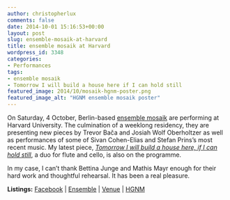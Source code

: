 ```yaml
---
author: christopherlux
comments: false
date: 2014-10-01 15:16:53+00:00
layout: post
slug: ensemble-mosaik-at-harvard
title: ensemble mosaik at Harvard
wordpress_id: 3348
categories:
- Performances
tags:
- ensemble mosaik
- Tomorrow I will build a house here if I can hold still
featured_image: 2014/10/mosaik-hgnm-poster.png
featured_image_alt: "HGNM ensemble mosaik poster"
---
```


On Saturday, 4 October, Berlin-based [ensemble mosaik](http://ensemble-mosaik.de) are performing at Harvard University. The culmination of a weeklong residency, they are presenting new pieces by Trevor Bača and Josiah Wolf Oberholtzer as well as performances of some of Sivan Cohen-Elias and Stefan Prins’s most recent music. My latest piece, [_Tomorrow I will build a house here, if I can hold still_](/2014/03/tomorrow-i-will-build-a-house-here-if-i-can-hold-still/), a duo for flute and cello, is also on the programme.

In my case, I can’t thank Bettina Junge and Mathis Mayr enough for their hard work and thoughtful rehearsal. It has been a real pleasure.

**Listings:** [Facebook](https://www.facebook.com/events/1483582738560706) \| [Ensemble](http://www.ensemble-mosaik.de/) \| [Venue](http://www.music.fas.harvard.edu/calendar.html) \| [HGNM](http://hgnm.org/concert/ensemble-mosaik/)
